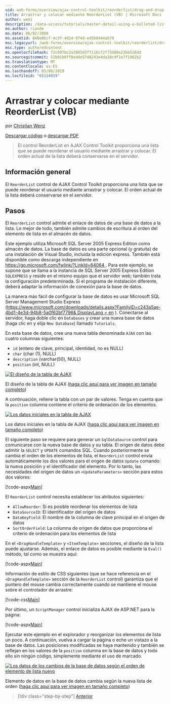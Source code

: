 ```yaml
---
uid: web-forms/overview/ajax-control-toolkit/reorderlist/drag-and-drop-via-reorderlist-vb
title: Arrastrar y colocar mediante ReorderList (VB) | Microsoft Docs
author: wenz
description: /data-access/tutorials/master-detail-using-a-bulleted-list-of-master-records-with-a-details-datalist-vb
ms.author: riande
ms.date: 06/02/2008
ms.assetid: 848e6bcf-4c3f-4d14-974d-e45b9444ab79
msc.legacyurl: /web-forms/overview/ajax-control-toolkit/reorderlist/drag-and-drop-via-reorderlist-vb
msc.type: authoredcontent
ms.openlocfilehash: 72c697bc2a2005d3ff116cf2f73d80e23bb526dd
ms.sourcegitcommit: 51b01b6ff8edde57d8243e4da28c9f1e7f1962b2
ms.translationtype: MT
ms.contentlocale: es-ES
ms.lasthandoff: 05/06/2019
ms.locfileid: "65124919"
---
```

# <a name="drag-and-drop-via-reorderlist-vb"></a>Arrastrar y colocar mediante ReorderList (VB)

por [Christian Wenz](https://github.com/wenz)

[Descargar código](http://download.microsoft.com/download/9/3/f/93f8daea-bebd-4821-833b-95205389c7d0/ReorderList5.vb.zip) o [descargar PDF](http://download.microsoft.com/download/2/d/c/2dc10e34-6983-41d4-9c08-f78f5387d32b/reorderlist5VB.pdf)

> El control ReorderList en AJAX Control Toolkit proporciona una lista que se puede reordenar el usuario mediante arrastrar y colocar. El orden actual de la lista deberá conservarse en el servidor.

## <a name="overview"></a>Información general

El `ReorderList` control de AJAX Control Toolkit proporciona una lista que se puede reordenar el usuario mediante arrastrar y colocar. El orden actual de la lista deberá conservarse en el servidor.

## <a name="steps"></a>Pasos

El `ReorderList` control admite el enlace de datos de una base de datos a la lista. Lo mejor de todo, también admite cambios de escritura al orden del elemento de lista en el almacén de datos.

Este ejemplo utiliza Microsoft SQL Server 2005 Express Edition como almacén de datos. La base de datos es una parte opcional (y gratuita) de una instalación de Visual Studio, incluida la edición express. También está disponible como descarga independiente en [ https://go.microsoft.com/fwlink/?LinkId=64064 ](https://go.microsoft.com/fwlink/?LinkId=64064). Para este ejemplo, se supone que se llama a la instancia de SQL Server 2005 Express Edition `SQLEXPRESS` y reside en el mismo equipo que el servidor web; también trata la configuración predeterminada. Si el programa de instalación diferente, deberá adaptar la información de conexión para la base de datos.

La manera más fácil de configurar la base de datos es usar Microsoft SQL Server Management Studio Express ([https://www.microsoft.com/downloads/details.aspx?FamilyID=c243a5ae-4bd1-4e3d-94b8-5a0f62bf7796&amp; DisplayLang = en](https://www.microsoft.com/downloads/details.aspx?FamilyID=c243a5ae-4bd1-4e3d-94b8-5a0f62bf7796&amp;DisplayLang=en) ). Conectarse al servidor, haga doble clic en `Databases` y crear una nueva base de datos (haga clic en y elija `New Database`) llamado `Tutorials`.

En esta base de datos, cree una nueva tabla denominada `AJAX` con las cuatro columnas siguientes:

- `id` (entero de clave, principal, identidad, no es NULL)
- `char` (char (1), NULL)
- `description` (varchar(50), NULL)
- `position` (int, NULL)

[![El diseño de la tabla de AJAX](drag-and-drop-via-reorderlist-vb/_static/image2.png)](drag-and-drop-via-reorderlist-vb/_static/image1.png)

El diseño de la tabla de AJAX ([haga clic aquí para ver imagen en tamaño completo](drag-and-drop-via-reorderlist-vb/_static/image3.png))

A continuación, rellene la tabla con un par de valores. Tenga en cuenta que la `position` columna contiene el criterio de ordenación de los elementos.

[![Los datos iniciales en la tabla de AJAX](drag-and-drop-via-reorderlist-vb/_static/image5.png)](drag-and-drop-via-reorderlist-vb/_static/image4.png)

Los datos iniciales en la tabla de AJAX ([haga clic aquí para ver imagen en tamaño completo](drag-and-drop-via-reorderlist-vb/_static/image6.png))

El siguiente paso se requiere para generar un `SqlDataSource` control para comunicarse con la nueva base de datos y su tabla. El origen de datos debe admitir la `SELECT` y `UPDATE` comandos SQL. Cuando posteriormente se cambia el orden de los elementos de lista, el `ReorderList` control envía automáticamente los dos valores para el origen de datos `Update` comando: la nueva posición y el identificador del elemento. Por lo tanto, las necesidades del origen de datos un `<UpdateParameters>` sección para estos dos valores:

[!code-aspx[Main](drag-and-drop-via-reorderlist-vb/samples/sample1.aspx)]

El `ReorderList` control necesita establecer los atributos siguientes:

- `AllowReorder`: Si es posible reordenar los elementos de lista
- `DataSourceID`: El identificador del origen de datos
- `DataKeyField`: El nombre de la columna de clave principal en el origen de datos
- `SortOrderField`: La columna de origen de datos que proporciona el criterio de ordenación para los elementos de lista

En el `<DragHandleTemplate>` y `<ItemTemplate>` secciones, el diseño de la lista puede ajustarse. Además, el enlace de datos es posible mediante la `Eval()` método, tal como se muestra aquí:

[!code-aspx[Main](drag-and-drop-via-reorderlist-vb/samples/sample2.aspx)]

Información de estilo de CSS siguientes (que se hace referencia en el `<DragHandleTemplate>` sección de la `ReorderList` control) garantiza que el puntero del mouse cambia correctamente cuando se mantiene el mouse sobre el controlador de arrastre:

[!code-css[Main](drag-and-drop-via-reorderlist-vb/samples/sample3.css)]

Por último, un `ScriptManager` control inicializa AJAX de ASP.NET para la página:

[!code-aspx[Main](drag-and-drop-via-reorderlist-vb/samples/sample4.aspx)]

Ejecutar este ejemplo en el explorador y reorganizar los elementos de lista un poco. A continuación, vuelva a cargar la página o eche un vistazo a la base de datos. Las posiciones modificadas se haya mantenido y también se reflejan en los valores de la `position` columna en la base de datos y todo ello sin ningún código, simplemente mediante el uso de marcado.

[![Los datos de los cambios de la base de datos según el orden de elemento de lista nuevo](drag-and-drop-via-reorderlist-vb/_static/image8.png)](drag-and-drop-via-reorderlist-vb/_static/image7.png)

Elemento de datos en la base de datos cambia según la nueva lista de orden ([haga clic aquí para ver imagen en tamaño completo](drag-and-drop-via-reorderlist-vb/_static/image9.png))

> [!div class="step-by-step"]
> [Anterior](using-postbacks-with-reorderlist-vb.md)
